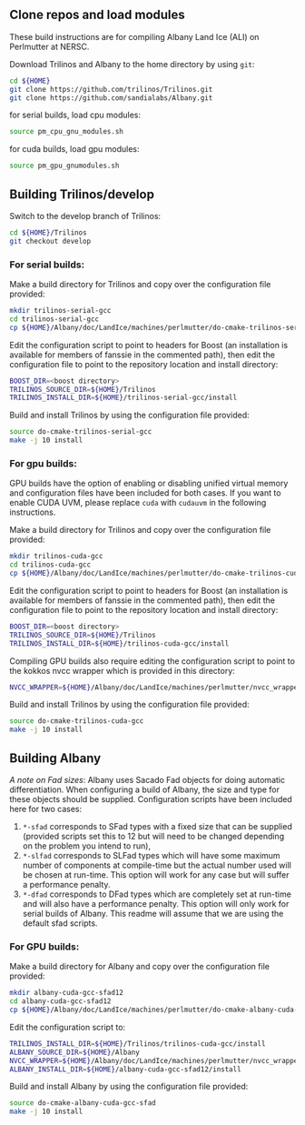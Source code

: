 ## Clone repos and load modules
These build instructions are for compiling Albany Land Ice (ALI) on Perlmutter at NERSC.

Download Trilinos and Albany to the home directory by using `git`:
```sh
cd ${HOME}
git clone https://github.com/trilinos/Trilinos.git
git clone https://github.com/sandialabs/Albany.git
```
for serial builds, load cpu modules:
```sh
source pm_cpu_gnu_modules.sh
```
for cuda builds, load gpu modules:
```sh
source pm_gpu_gnumodules.sh
```

## Building Trilinos/develop
Switch to the develop branch of Trilinos:
```sh
cd ${HOME}/Trilinos
git checkout develop
```

### For serial builds:
Make a build directory for Trilinos and copy over the configuration file provided:
```sh
mkdir trilinos-serial-gcc
cd trilinos-serial-gcc
cp ${HOME}/Albany/doc/LandIce/machines/perlmutter/do-cmake-trilinos-serial-gcc .
```
Edit the configuration script to point to headers for Boost (an installation is available for members of fanssie in the commented path), then edit the configuration file to point to the repository location and install directory:
```sh
BOOST_DIR=<boost directory>
TRILINOS_SOURCE_DIR=${HOME}/Trilinos
TRILINOS_INSTALL_DIR=${HOME}/trilinos-serial-gcc/install
```
Build and install Trilinos by using the configuration file provided:
```sh
source do-cmake-trilinos-serial-gcc
make -j 10 install
```

### For gpu builds:
GPU builds have the option of enabling or disabling unified virtual memory and configuration files have been included for both cases. If you want to enable CUDA UVM, please replace `cuda` with `cudauvm` in the following instructions.

Make a build directory for Trilinos and copy over the configuration file provided:
```sh
mkdir trilinos-cuda-gcc
cd trilinos-cuda-gcc
cp ${HOME}/Albany/doc/LandIce/machines/perlmutter/do-cmake-trilinos-cuda-gcc .
```
Edit the configuration script to point to headers for Boost (an installation is available for members of fanssie in the commented path), then edit the configuration file to point to the repository location and install directory:
```sh
BOOST_DIR=<boost directory>
TRILINOS_SOURCE_DIR=${HOME}/Trilinos
TRILINOS_INSTALL_DIR=${HOME}/trilinos-cuda-gcc/install
```

Compiling GPU builds also require editing the configuration script to point to the kokkos nvcc wrapper which is provided in this directory:
```sh
NVCC_WRAPPER=${HOME}/Albany/doc/LandIce/machines/perlmutter/nvcc_wrapper_a100
```

Build and install Trilinos by using the configuration file provided:
```sh
source do-cmake-trilinos-cuda-gcc
make -j 10 install
```
## Building Albany

*A note on Fad sizes*: Albany uses Sacado Fad objects for doing automatic differentiation. When configuring a build of Albany, the size and type for these objects should be supplied. Configuration scripts have been included here for two cases: 
1) `*-sfad` corresponds to SFad types with a fixed size that can be supplied (provided scripts set this to 12 but will need to be changed depending on the problem you intend to run), 
2) `*-slfad` corresponds to SLFad types which will have some maximum number of components at compile-time but the actual number used will be chosen at run-time. This option will work for any case but will suffer a performance penalty.
3) `*-dfad` corresponds to DFad types which are completely set at run-time and will also have a performance penalty. This option will only work for serial builds of Albany.
This readme will assume that we are using the default sfad scripts.

### For GPU builds:
Make a build directory for Albany and copy over the configuration file provided:
```sh
mkdir albany-cuda-gcc-sfad12
cd albany-cuda-gcc-sfad12
cp ${HOME}/Albany/doc/LandIce/machines/perlmutter/do-cmake-albany-cuda-gcc-sfad .
```

Edit the configuration script to:
```sh
TRILINOS_INSTALL_DIR=${HOME}/Trilinos/trilinos-cuda-gcc/install
ALBANY_SOURCE_DIR=${HOME}/Albany
NVCC_WRAPPER=${HOME}/Albany/doc/LandIce/machines/perlmutter/nvcc_wrapper_a100
ALBANY_INSTALL_DIR=${HOME}/albany-cuda-gcc-sfad12/install
```
Build and install Albany by using the configuration file provided:
```sh
source do-cmake-albany-cuda-gcc-sfad
make -j 10 install
```
